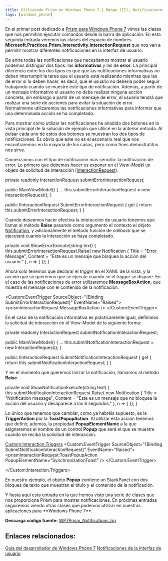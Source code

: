 ```yaml
---
title: Utilizando Prism en Windows Phone 7.1 Mango (II), Notificaciones
tags: [windows_phone]
---
```

En el primer post dedicado a [Prism para Windows Phone 7](/utilizando-prism-en-windows-phone-7-1-mango-i/) vimos las clases que nos permitían ejecutar comandos desde la barra de aplicación. En esta segunda entrada veremos las clases del espacio de nombres **Microsoft.Practices.Prism.Interactivity.InteractionRequest** que nos van a permitir mostrar diferentes notificaciones en la interfaz de usuario.

De entre todas las notificaciones que necesitamos mostrar al usuario podemos distinguir dos tipos: las **informativas** y las de **error**. La principal diferencia entre los dos tipos es que que las notificaciones informativas no deben interrumpir la tarea que el usuario está realizando mientras que las de error sí lo deben hacer, es decir, que el usuario no debería poder seguir trabajando cuando se muestre este tipo de notificación. Además, a partir de un mensaje informativo el usuario no debe realizar ninguna acción concreta, sin embargo a partir de un mensaje de error, el usuario tendrá que realizar una serie de acciones para evitar la situación de error. Normalmente utilizaremos las notificaciones informativas para informar que una determinada acción se ha completado.

Para mostrar cómo utilizar las notificaciones he añadido dos botones en la vista principal de la solución de ejemplo que utilicé en la anterior entrada. Al pulsar cada uno de estos dos botones se muestran los dos tipos de notificaciones. Es obvio que este no es el escenario real que nos encontraremos en la mayoría de los casos, pero como fines demostratitos nos sirve.

Comenzamos con el tipo de notificación más sencillo: la notificación de error. Lo primero que debemos hacer es exponer en el _View-Model_ un objeto de solicitud de interacción ([InteractionRequest](http://msdn.microsoft.com/en-us/library/gg431432(v=PandP.39).aspx)).

private readonly InteractionRequest<Notification> submitErrorInteractionRequest;

public MainViewModel() { … this.submitErrorInteractionRequest = new InteractionRequest<Notification>(); }

public IInteractionRequest SubmitErrorInteractionRequest { get { return this.submitErrorInteractionRequest; } } </pre>

Cuando deseemos hacer efectiva la interacción de usuario tenemos que llamar al método **Raise** pasando como argumento el contexto el objeto [Notification](http://msdn.microsoft.com/en-us/library/microsoft.practices.prism.interactivity.interactionrequest.notification(v=pandp.39).aspx), y adicionalmente el método función de _callback_ que se ejecutará cuando la interacción se haya completado.

private void ShowErrorExecute(string text)
{
    this.submitErrorInteractionRequest.Raise(
               new Notification { Title = "Error Message", Content = "Este es un mensaje que bloquea la acción del usuario." },
               n => { });
}

Ahora solo tenemos que declarar el _trigger_ en el XAML de la vista, y la acción que se queremos que se ejecute cuando se el _trigger_ se dispare. En el caso de las notificaciones de error utilizaremos **MessageBoxAction**, que muestra el mensaje con el contenido de la notificación.

<Custom:EventTrigger SourceObject="{Binding SubmitErrorInteractionRequest}" EventName="Raised">
    <prismInteractionRequest:MessageBoxAction />
</Custom:EventTrigger>

En el caso de la notificación informativa es prácticamente igual, definimos la solicitud de interacción en el View-Model de la siguiente forma:

private readonly InteractionRequest<Notification> submitNotificationInteractionRequest;

public MainViewModel()
{
    ...
    this.submitNotificationInteractionRequest = new InteractionRequest<Notification>();
}

public IInteractionRequest SubmitNotificationInteractionRequest
{
    get { return this.submitNotificationInteractionRequest; }
}

Y en el momento que queremos lanzar la notificación, llamamos al metodo **Raise**.

private void ShowNotificationExecute(string text)
{
    this.submitNotificationInteractionRequest.Raise(
               new Notification { Title = "Notification message", Content = "Este es un mensaje que no bloquea la acción del usuario y desaparece a los 6 segundos." },
               n => { });
}

Lo único que tenemos que cambiar, como ya habréis supuesto, es la **TriggerAction** por la **ToastPopupAction**. Al utilizar esta acción tenemos que definir, además, la propiedad **PopupElementName** a la que asignaremos el nombre de un control **Popup** que será el que se muestre cuando se reciba la solicitud de interacción.

<Custom:Interaction.Triggers>
    <Custom:EventTrigger SourceObject="{Binding SubmitNotificationInteractionRequest}" EventName="Raised">
        <prismInteractionRequest:ToastPopupAction PopupElementName="SynchronizationToast" />
    </Custom:EventTrigger>

</Custom:Interaction.Triggers>

En nuestro ejemplo, el objeto **Popup** contiene un StackPanel con dos bloques de texto que muestran el título y el contenido de la notificación.

<Popup x:Name="SynchronizationToast">
    <StackPanel Background="{StaticResource PhoneAccentBrush}" Width="480">
            <TextBlock Text="{Binding Title}" FontFamily="{StaticResource PhoneFontFamilySemiBold}" Foreground="{StaticResource PhoneForegroundBrush}" TextWrapping="Wrap" Margin="15,5,15,5" />
            <TextBlock Text="{Binding Content}" Foreground="{StaticResource PhoneForegroundBrush}" TextWrapping="Wrap" Margin="15,5,15,5" />
    </StackPanel>
</Popup>



Y hasta aquí esta entrada en la que hemos visto una serie de clases que nos proporciona Prism para mostrar notificaciones. En próximas entradas seguiremos viendo otras clases que podemos utilizar en nuestras aplicaciones para \*\*Windows Phone 7\*\*.

**Descarga código fuente:** [WP7Prism\_Notifications.zip](http://sdrv.ms/1aBeeix)

Enlaces relacionados:
---
[Guia del desarrollador de Windows Phone 7](http://msdn.microsoft.com/es-es/library/gg490765.aspx) 
[Notificaciones de la interfaz de usuario](http://msdn.microsoft.com/es-es/library/gg490771.aspx#sec16) 


